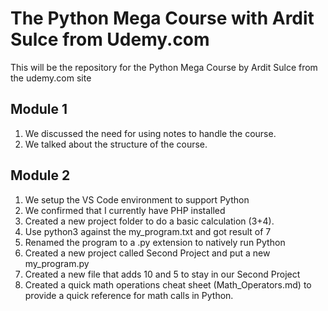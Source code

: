 # The Python Mega Course with Ardit Sulce from Udemy.com
This will be the repository for the Python Mega Course by Ardit Sulce from the udemy.com site


## Module 1
1. We discussed the need for using notes to handle the course.
2. We talked about the structure of the course.

## Module 2
1. We setup the VS Code environment to support Python
2. We confirmed that I currently have PHP installed
3. Created a new project folder to do a basic calculation (3+4). 
4. Use python3 against the my_program.txt and got result of 7
5. Renamed the program to a .py extension to natively run Python
6. Created a new project called Second Project and put a new my_program.py
7. Created a new file that adds 10 and 5 to stay in our Second Project
8. Created a quick math operations cheat sheet (Math_Operators.md) to provide a quick reference for math calls in Python.